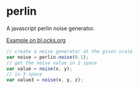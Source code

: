 perlin
======

A javascript perlin noise generator.

[Example on bl.ocks.org](http://bl.ocks.org/d2fn/8777d620caef32959713)

```javascript
// create a noise generator at the given scale
var noise = perlin.noise(0.1);
// get the noise value in 2 space
var value = noise(x, y);
// in 3 space
var value3 = noise(x, y, z);
```

